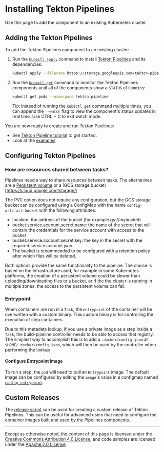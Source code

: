 # Installing Tekton Pipelines

Use this page to add the component to an existing Kubernetes cluster.

## Adding the Tekton Pipelines

To add the Tekton Pipelines component to an existing cluster:

1. Run the
   [`kubectl apply`](https://kubernetes.io/docs/reference/generated/kubectl/kubectl-commands#apply)
   command to install
   [Tekton Pipelines](https://github.com/knative/build-pipeline) and its
   dependencies:
   ```bash
   kubectl apply --filename https://storage.googleapis.com/tekton-pipeline-releases/latest/release.yaml
   ```
1. Run the
   [`kubectl get`](https://kubernetes.io/docs/reference/generated/kubectl/kubectl-commands#get)
   command to monitor the Tekton Pipelines components until all of the
   components show a `STATUS` of `Running`:

   ```bash
   kubectl get pods --namespace tekton-pipeline
   ```

   Tip: Instead of running the `kubectl get` command multiple times, you can
   append the `--watch` flag to view the component's status updates in real
   time. Use CTRL + C to exit watch mode.

You are now ready to create and run Tekton Pipelines:

- See [Tekton Pipeline tutorial](./tutorial.md) to get started.
- Look at the
  [examples](https://github.com/knative/build-pipeline/tree/master/examples)

## Configuring Tekton Pipelines

### How are resources shared between tasks?

Pipelines need a way to share resources between tasks. The alternatives are a
[Persistent volume](https://kubernetes.io/docs/concepts/storage/persistent-volumes/)
or a (GCS storage bucket)[https://cloud.google.com/storage/]

The PVC option does not require any configuration, but the GCS storage bucket
can be configured using a ConfigMap with the name `config-artifact-bucket` with
the following attributes:

- location: the address of the bucket (for example gs://mybucket)
- bucket.service.account.secret.name: the name of the secret that will contain
  the credentials for the service account with access to the bucket
- bucket.service.account.secret.key: the key in the secret with the required
  service account json.
- The bucket is recommended to be configured with a retention policy after which
  files will be deleted.

Both options provide the same functionality to the pipeline. The choice is based
on the infrastructure used, for example in some Kubernetes platforms, the
creation of a persistent volume could be slower than uploading/downloading files
to a bucket, or if the the cluster is running in multiple zones, the access to
the persistent volume can fail.

### Entrypoint

When containers are run in a `Task`, the `entrypoint` of the container will be
overwritten with a custom binary. This custom binary is for controlling the
execution of step containers.

Due to this metadata lookup, if you use a private image as a step inside a
`Task`, the build-pipeline controller needs to be able to access that registry.
The simplest way to accomplish this is to add a `.docker/config.json` at
`$HOME/.docker/config.json`, which will then be used by the controller when
performing the lookup

#### Configure Entrypoint image

To run a step, the `pod` will need to pull an `Entrypoint` image. The default
image can be configured by editing the `image`'s value in a configmap named
[`config-entrypoint`](./../config/config-entrypoint.yaml).

## Custom Releases

The [release script](./../hack/release.md) can be used for creating a custom
release of Tekton Pipelines. This can be useful for advanced users that need to
configure the container images built and used by the Pipelines components.

---

Except as otherwise noted, the content of this page is licensed under the
[Creative Commons Attribution 4.0 License](https://creativecommons.org/licenses/by/4.0/),
and code samples are licensed under the
[Apache 2.0 License](https://www.apache.org/licenses/LICENSE-2.0).
